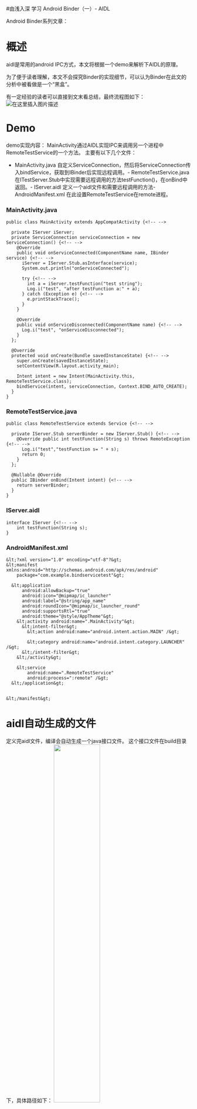 #由浅入深 学习 Android Binder（一）- AIDL
>  
 Android Binder系列文章：            


# 概述

aidl是常用的android IPC方式，本文将根据一个demo来解析下AIDL的原理。

为了便于读者理解，本文不会探究Binder的实现细节，可以认为Binder在此文的分析中被看做是一个“黑盒”。

有一定经验的读者可以直接到文末看总结，最终流程图如下： <img src="https://raw.githubusercontent.com/Double2hao/xujiajia_blog/main/img/16210040224593.png" alt="在这里插入图片描述">

# Demo

demo实现内容： MainActivity通过AIDL实现IPC来调用另一个进程中RemoteTestService的一个方法。 主要有以下几个文件：
- MainActivity.java 自定义ServiceConnection，然后将ServiceConnection传入bindService，获取到IBinder后实现远程调用。- RemoteTestService.java 在ITestServer.Stub中实现需要远程调用的方法testFunction()，在onBind中返回。- IServer.aidl 定义一个aidl文件和需要远程调用的方法- AndroidManifest.xml 在此设置RemoteTestService在remote进程。
### MainActivity.java

```
public class MainActivity extends AppCompatActivity {<!-- -->

  private IServer iServer;
  private ServiceConnection serviceConnection = new ServiceConnection() {<!-- -->
    @Override
    public void onServiceConnected(ComponentName name, IBinder service) {<!-- -->
      iServer = IServer.Stub.asInterface(service);
      System.out.println("onServiceConnected");

      try {<!-- -->
        int a = iServer.testFunction("test string");
        Log.i("test", "after testFunction a:" + a);
      } catch (Exception e) {<!-- -->
        e.printStackTrace();
      }
    }

    @Override
    public void onServiceDisconnected(ComponentName name) {<!-- -->
      Log.i("test", "onServiceDisconnected");
    }
  };

  @Override
  protected void onCreate(Bundle savedInstanceState) {<!-- -->
    super.onCreate(savedInstanceState);
    setContentView(R.layout.activity_main);

    Intent intent = new Intent(MainActivity.this, RemoteTestService.class);
    bindService(intent, serviceConnection, Context.BIND_AUTO_CREATE);
  }
}

```

### RemoteTestService.java

```
public class RemoteTestService extends Service {<!-- -->

  private IServer.Stub serverBinder = new IServer.Stub() {<!-- -->
    @Override public int testFunction(String s) throws RemoteException {<!-- -->
      Log.i("test","testFunction s= " + s);
      return 0;
    }
  };

  @Nullable @Override
  public IBinder onBind(Intent intent) {<!-- -->
    return serverBinder;
  }
}

```

### IServer.aidl

```
interface IServer {<!-- -->
    int testFunction(String s);
}

```

### AndroidManifest.xml

```
&lt;?xml version="1.0" encoding="utf-8"?&gt;
&lt;manifest xmlns:android="http://schemas.android.com/apk/res/android"
    package="com.example.bindservicetest"&gt;

  &lt;application
      android:allowBackup="true"
      android:icon="@mipmap/ic_launcher"
      android:label="@string/app_name"
      android:roundIcon="@mipmap/ic_launcher_round"
      android:supportsRtl="true"
      android:theme="@style/AppTheme"&gt;
    &lt;activity android:name=".MainActivity"&gt;
      &lt;intent-filter&gt;
        &lt;action android:name="android.intent.action.MAIN" /&gt;

        &lt;category android:name="android.intent.category.LAUNCHER" /&gt;
      &lt;/intent-filter&gt;
    &lt;/activity&gt;

    &lt;service
        android:name=".RemoteTestService"
        android:process=":remote" /&gt;
  &lt;/application&gt;


&lt;/manifest&gt;

```

# aidl自动生成的文件

定义完aidl文件，编译会自动生成一个java接口文件。 这个接口文件在build目录下，具体路径如下： <img src="https://raw.githubusercontent.com/Double2hao/xujiajia_blog/main/img/16210040220331.png" width="50%" height="50%">

打开文件，我们就可以看到aidl自动生成的代码。

```
public interface IServer extends android.os.IInterface
{<!-- -->
  /** Default implementation for IServer. */
  public static class Default implements com.example.bindservicetest.IServer
  {<!-- -->
    @Override public int testFunction(java.lang.String s) throws android.os.RemoteException
    {<!-- -->
      return 0;
    }
    @Override
    public android.os.IBinder asBinder() {<!-- -->
      return null;
    }
  }
  /** Local-side IPC implementation stub class. */
  public static abstract class Stub extends android.os.Binder implements com.example.bindservicetest.IServer
  {<!-- -->
    private static final java.lang.String DESCRIPTOR = "com.example.bindservicetest.IServer";
    /** Construct the stub at attach it to the interface. */
    public Stub()
    {<!-- -->
      this.attachInterface(this, DESCRIPTOR);
    }
    /**
     * Cast an IBinder object into an com.example.bindservicetest.IServer interface,
     * generating a proxy if needed.
     */
    public static com.example.bindservicetest.IServer asInterface(android.os.IBinder obj)
    {<!-- -->
      if ((obj==null)) {<!-- -->
        return null;
      }
      android.os.IInterface iin = obj.queryLocalInterface(DESCRIPTOR);
      if (((iin!=null)&amp;&amp;(iin instanceof com.example.bindservicetest.IServer))) {<!-- -->
        return ((com.example.bindservicetest.IServer)iin);
      }
      return new com.example.bindservicetest.IServer.Stub.Proxy(obj);
    }
    @Override public android.os.IBinder asBinder()
    {<!-- -->
      return this;
    }
    @Override public boolean onTransact(int code, android.os.Parcel data, android.os.Parcel reply, int flags) throws android.os.RemoteException
    {<!-- -->
      java.lang.String descriptor = DESCRIPTOR;
      switch (code)
      {<!-- -->
        case INTERFACE_TRANSACTION:
        {<!-- -->
          reply.writeString(descriptor);
          return true;
        }
        case TRANSACTION_testFunction:
        {<!-- -->
          data.enforceInterface(descriptor);
          java.lang.String _arg0;
          _arg0 = data.readString();
          int _result = this.testFunction(_arg0);
          reply.writeNoException();
          reply.writeInt(_result);
          return true;
        }
        default:
        {<!-- -->
          return super.onTransact(code, data, reply, flags);
        }
      }
    }
    private static class Proxy implements com.example.bindservicetest.IServer
    {<!-- -->
      private android.os.IBinder mRemote;
      Proxy(android.os.IBinder remote)
      {<!-- -->
        mRemote = remote;
      }
      @Override public android.os.IBinder asBinder()
      {<!-- -->
        return mRemote;
      }
      public java.lang.String getInterfaceDescriptor()
      {<!-- -->
        return DESCRIPTOR;
      }
      @Override public int testFunction(java.lang.String s) throws android.os.RemoteException
      {<!-- -->
        android.os.Parcel _data = android.os.Parcel.obtain();
        android.os.Parcel _reply = android.os.Parcel.obtain();
        int _result;
        try {<!-- -->
          _data.writeInterfaceToken(DESCRIPTOR);
          _data.writeString(s);
          boolean _status = mRemote.transact(Stub.TRANSACTION_testFunction, _data, _reply, 0);
          if (!_status &amp;&amp; getDefaultImpl() != null) {<!-- -->
            return getDefaultImpl().testFunction(s);
          }
          _reply.readException();
          _result = _reply.readInt();
        }
        finally {<!-- -->
          _reply.recycle();
          _data.recycle();
        }
        return _result;
      }
      public static com.example.bindservicetest.IServer sDefaultImpl;
    }
    static final int TRANSACTION_testFunction = (android.os.IBinder.FIRST_CALL_TRANSACTION + 0);
    public static boolean setDefaultImpl(com.example.bindservicetest.IServer impl) {<!-- -->
      if (Stub.Proxy.sDefaultImpl == null &amp;&amp; impl != null) {<!-- -->
        Stub.Proxy.sDefaultImpl = impl;
        return true;
      }
      return false;
    }
    public static com.example.bindservicetest.IServer getDefaultImpl() {<!-- -->
      return Stub.Proxy.sDefaultImpl;
    }
  }
  public int testFunction(java.lang.String s) throws android.os.RemoteException;
}

```

# 根据源码的简洁版来解析

>  
 aidl文件本身并不会参与代码的运行，编译后自动生成的文件才是关键，因此这个文件由开发者来手动实现也是完全可以的。 


自动生成的接口文件,有较多代码在demo的IPC中并没有使用。 因此笔者打算用源码解析就用自己写的接口文件，也是减少给读者的混淆项。 笔者自己实现的 接口ITestServer.java，源码如下：

```
public interface ITestServer extends android.os.IInterface {<!-- -->

  public int testFunction(java.lang.String s) throws android.os.RemoteException;

  public static abstract class Stub extends android.os.Binder
      implements com.example.bindservicetest.ITestServer {<!-- -->
    //binder唯一标识
    private static final java.lang.String DESCRIPTOR = "com.example.bindservicetest.ITestServer";
    //testFunction的调用id
    static final int TRANSACTION_testFunction = (android.os.IBinder.FIRST_CALL_TRANSACTION + 0);

    public Stub() {<!-- -->
      //将interface提供出去，这样当统一进程其他位置执行IBinder.queryLocalInterface的时候就可以获取到这个Binder
      this.attachInterface(this, DESCRIPTOR);
    }

    public static com.example.bindservicetest.ITestServer asInterface(android.os.IBinder obj) {<!-- -->
      if ((obj == null)) {<!-- -->
        return null;
      }
      android.os.IInterface iin = obj.queryLocalInterface(DESCRIPTOR);//查找当前进程是否有这个binder
      if (((iin != null) &amp;&amp; (iin instanceof com.example.bindservicetest.IServer))) {<!-- -->
        return ((com.example.bindservicetest.ITestServer) iin);
      }
      return new com.example.bindservicetest.ITestServer.Stub.Proxy(obj);
    }

    @Override public android.os.IBinder asBinder() {<!-- -->
      return this;//继承自IInterface，返回当前Stub的binder对象
    }

    @Override
    public boolean onTransact(int code, android.os.Parcel data, android.os.Parcel reply, int flags)
        throws android.os.RemoteException {<!-- -->
      java.lang.String descriptor = DESCRIPTOR;
      switch (code) {<!-- -->
        case INTERFACE_TRANSACTION: {<!-- -->
          reply.writeString(descriptor);
          return true;
        }
        case TRANSACTION_testFunction: {<!-- -->
          data.enforceInterface(descriptor);//需要传递DESCRIPTOR，到另一个进程可以找到对应的Binder
          java.lang.String _arg0;
          _arg0 = data.readString();//读取参数
          int _result = this.testFunction(_arg0);//运行
          reply.writeNoException();
          reply.writeInt(_result);//写入返回值
          return true;
        }
        default: {<!-- -->
          return super.onTransact(code, data, reply, flags);
        }
      }
    }

    private static class Proxy implements com.example.bindservicetest.ITestServer {<!-- -->
      private final android.os.IBinder mRemote;

      Proxy(android.os.IBinder remote) {<!-- -->
        mRemote = remote;
      }

      @Override public android.os.IBinder asBinder() {<!-- -->
        return mRemote;//继承自IInterface，返回当前Proxy的binder对象
      }

      @Override public int testFunction(java.lang.String s) throws android.os.RemoteException {<!-- -->
        android.os.Parcel _data = android.os.Parcel.obtain();
        android.os.Parcel _reply = android.os.Parcel.obtain();
        int _result;
        try {<!-- -->
          _data.writeInterfaceToken(DESCRIPTOR);//需要传递DESCRIPTOR，到另一个进程可以找到对应的Binder
          _data.writeString(s);//写入参数
          boolean _status =
              mRemote.transact(Stub.TRANSACTION_testFunction, _data, _reply, 0);//通过transact来IPC调用
          _reply.readException();
          _result = _reply.readInt();//读取运行结果
        } finally {<!-- -->
          _reply.recycle();
          _data.recycle();
        }
        return _result;
      }
    }
  }
}

```

# ITestServer 源码解析

通过android studio，可以看到该类的结构如下。 <img src="https://raw.githubusercontent.com/Double2hao/xujiajia_blog/main/img/16210040223082.png" width="50%" height="50%">

接下来我们就主要分析三个类：
- ITestServer Stub和Proxy都implement了它。 java上层可以使用这个接口来保留Binder的对象。在使用aidl的时候，完全可以只使用这个对象而不用关心这个对象是Stub还是Proxy。- ITestServer.Stub 当前进程的Binder对象。 在onTransact方法中实现了对IPC方法的逻辑，Proxy调用的时候会触发。- ITestServer.Stub.Proxy 当前进程通过Proxy实现了对远端方法的调用。 当前进程调用远端进程方法，实际上是调用了远端Binder的transact方法，最终执行到Stub中的onTransact。
### ITestServer

```
public interface ITestServer extends android.os.IInterface {<!-- -->

  public int testFunction(java.lang.String s) throws android.os.RemoteException;

----------------Stub的代码先不看
}

```

```
/**
 * Base class for Binder interfaces.  When defining a new interface,
 * you must derive it from IInterface.
 */
public interface IInterface
{<!-- -->
    /**
     * Retrieve the Binder object associated with this interface.
     * You must use this instead of a plain cast, so that proxy objects
     * can return the correct result.
     */
    public IBinder asBinder();
}

```

要点如下：
- ITestServer本身只包括“需要IPC的方法”，此处即int testFunction(String)- 这个类继承了IInterface，需要实现asBinder接口。 asBinder()会返回正确的Binder对象。如果是同进程调用就会直接返回当前进程的Binder，如果是IPC，就会返回远程调用的进程的Binder。 对应源码就是，Stub的asBinder()返回的是this，而Proxy返回的是mRemote.
# ITestServer.Stub

### DESCRIPTOR

```
//binder唯一标识
    private static final java.lang.String DESCRIPTOR = "com.example.bindservicetest.ITestServer";

```

是Binder的唯一标识。 不同的进程之间，通过序列化传递DESCRIPTOR来找到对应的Binder。 相同进程，也需要通过DESCRIPTOR才找到对应的Binder。

### TRANSACTION_testFunction

```
//testFunction的调用id
    static final int TRANSACTION_testFunction = (android.os.IBinder.FIRST_CALL_TRANSACTION + 0);

```

调用IPC方法的唯一id。 Stub.onTransact()中会通过TRANSACTION_testFunction来对应 执行testFunction()方法的逻辑。 Proxy调用transact的时候，也是通过传递TRANSACTION_testFunction，来标识自己想要执行的逻辑。

### Stub初始化

```
    public Stub() {<!-- -->
      //将interface提供出去，这样当统一进程其他位置执行IBinder.queryLocalInterface的时候就可以获取到这个Binder
      this.attachInterface(this, DESCRIPTOR);
    }

```

```
    /**
     * Convenience method for associating a specific interface with the Binder.
     * After calling, queryLocalInterface() will be implemented for you
     * to return the given owner IInterface when the corresponding
     * descriptor is requested.
     */
    public void attachInterface(@Nullable IInterface owner, @Nullable String descriptor) {<!-- -->
        mOwner = owner;
        mDescriptor = descriptor;
    }
    
        /**
     * Use information supplied to attachInterface() to return the
     * associated IInterface if it matches the requested
     * descriptor.
     */
    public @Nullable IInterface queryLocalInterface(@NonNull String descriptor) {<!-- -->
        if (mDescriptor != null &amp;&amp; mDescriptor.equals(descriptor)) {<!-- -->
            return mOwner;
        }
        return null;
    }

```

初始化时，调用attachInterface()。 attachInterface()之后，相同进程调用queryLocalInterface()的时候就能找到这个Binder。 在下面asInterface()中，就用到了queryLocalInterface()。

### asInterface()

```
    public static com.example.bindservicetest.ITestServer asInterface(android.os.IBinder obj) {<!-- -->
      if ((obj == null)) {<!-- -->
        return null;
      }
      android.os.IInterface iin = obj.queryLocalInterface(DESCRIPTOR);//查找当前进程是否有这个binder
      if (((iin != null) &amp;&amp; (iin instanceof com.example.bindservicetest.IServer))) {<!-- -->
        return ((com.example.bindservicetest.ITestServer) iin);
      }
      return new com.example.bindservicetest.ITestServer.Stub.Proxy(obj);
    }

```

用于将服务端的IBinder对象转化成ITestServer对象。 如果是server和client进程相同，那么会直接通过queryLocalInterface(DESCRIPTOR)找到Binder返回，这里返回的其实就是Stub对象。 如果server和client在不同进程，那么会返回一个封装后的Proxy对象。

### asBinder()

```
    @Override public android.os.IBinder asBinder() {<!-- -->
      return this;//继承自IInterface，返回当前Stub的binder对象
    }

```

返回Stub自己。 在Proxy中返回的是远端进程的Binder。

### onTransact()

```
    @Override
    public boolean onTransact(int code, android.os.Parcel data, android.os.Parcel reply, int flags)
        throws android.os.RemoteException {<!-- -->
      java.lang.String descriptor = DESCRIPTOR;
      switch (code) {<!-- -->
        case INTERFACE_TRANSACTION: {<!-- -->
          reply.writeString(descriptor);
          return true;
        }
        case TRANSACTION_testFunction: {<!-- -->
          data.enforceInterface(descriptor);//需要传递DESCRIPTOR，到另一个进程可以找到对应的Binder
          java.lang.String _arg0;
          _arg0 = data.readString();//读取参数
          int _result = this.testFunction(_arg0);//运行
          reply.writeNoException();
          reply.writeInt(_result);//写入返回值
          return true;
        }
        default: {<!-- -->
          return super.onTransact(code, data, reply, flags);
        }
      }
    }

```

实现了被IPC调用后的逻辑。 一个方法的调用在onTransact中一般有以下几个逻辑：
1. 从data中读出参数1. 将读出的参数带入server的方法中，得到执行结果。1. 将执行结果写入reply
>  
 参数和结果为什么读写都需要通过Parcel？ 进程间通信由于资源不共享，因此无法直接传递对象，只能通过序列化在不同的空间拷贝两份相同的资源。 而Parcel就是序列化的一种方案。 


# ITestServer.Stub.Proxy

```
    private static class Proxy implements com.example.bindservicetest.ITestServer {<!-- -->
      private final android.os.IBinder mRemote;

      Proxy(android.os.IBinder remote) {<!-- -->
        mRemote = remote;
      }

      @Override public android.os.IBinder asBinder() {<!-- -->
        return mRemote;//继承自IInterface，返回当前Proxy的binder对象
      }

      @Override public int testFunction(java.lang.String s) throws android.os.RemoteException {<!-- -->
        android.os.Parcel _data = android.os.Parcel.obtain();
        android.os.Parcel _reply = android.os.Parcel.obtain();
        int _result;
        try {<!-- -->
          _data.writeInterfaceToken(DESCRIPTOR);//需要传递DESCRIPTOR，到另一个进程可以找到对应的Binder
          _data.writeString(s);//写入参数
          boolean _status =
              mRemote.transact(Stub.TRANSACTION_testFunction, _data, _reply, 0);//通过transact来IPC调用
          _reply.readException();
          _result = _reply.readInt();//读取运行结果
        } finally {<!-- -->
          _reply.recycle();
          _data.recycle();
        }
        return _result;
      }
    }

```

### Proxy初始化

```
      private final android.os.IBinder mRemote;

      Proxy(android.os.IBinder remote) {<!-- -->
        mRemote = remote;
      }

```

Proxy在初始化的时候会引用server的IBinder。

### asBinder()

```
      @Override public android.os.IBinder asBinder() {<!-- -->
        return mRemote;//继承自IInterface，返回当前Proxy的binder对象
      }

```

Proxy在asBinder的时候会返回server的IBinder。 Stub在这个方法中会返回this。

### testFunction()

```
      @Override public int testFunction(java.lang.String s) throws android.os.RemoteException {<!-- -->
        android.os.Parcel _data = android.os.Parcel.obtain();
        android.os.Parcel _reply = android.os.Parcel.obtain();
        int _result;
        try {<!-- -->
          _data.writeInterfaceToken(DESCRIPTOR);//需要传递DESCRIPTOR，到另一个进程可以找到对应的Binder
          _data.writeString(s);//写入参数
          boolean _status =
              mRemote.transact(Stub.TRANSACTION_testFunction, _data, _reply, 0);//通过transact来IPC调用
          _reply.readException();
          _result = _reply.readInt();//读取运行结果
        } finally {<!-- -->
          _reply.recycle();
          _data.recycle();
        }
        return _result;
      }

```

Proxy调用testFunction，实际上是通过调用mRemote.transact()来触发远端Stub的onTransact()。 一般调用的步骤如下：
1. 创建参数与返回值的Parcel对象，将参数写入Parcel。1. 调用mRemote.transact()，返回值会写入到Parcel对象中。1. 从Parcel对象中读出返回值并return。
# 总结

根据上文的分析，aidl自动生成的文件的源码大概可以总结成下图：

<img src="https://raw.githubusercontent.com/Double2hao/xujiajia_blog/main/img/16210040224593.png" alt="在这里插入图片描述">

基本步骤如下：
1. Client通过ServiceConnection获取到Server的Binder，并且封装成一个Proxy。1. 通过Proxy来同步调用IPC方法。同时通过Parcel将参数传给Binder，最终触发Binder的transact方法。1. Binder的transact方法最终会触发到Server上Stub的onTransact方法。1. Server上Stub的onTransact方法中，会先从Parcel中解析中参数，然后将参数带入真正的方法中执行，然后将结果写入Parcel后传回。1. Client的Ipc方法中，执行Binder的transact时，是阻塞等待的。一直到Server逻辑执行结束后才会继续执行。1. 当Server返回结果后，Client从Parcel中取出返回值，于是实现了一次IPC调用。
# 继续探索

读完本文，细心的读者会发现本文还留有两个较大的问题完全没有提及：
1. ServiceConnection是如何获取到Binder的1. 通过ServiceConnection获取到的Binder是什么，或者说java层的Binder是什么
这两点笔者后面的文章会继续探索，有兴趣的读者可以自行探索或者欢迎持续关注。